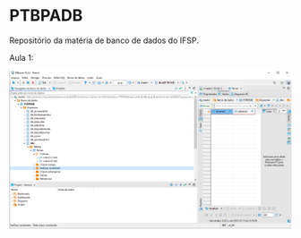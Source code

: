 # PTBPADB
Repositório da matéria de banco de dados do IFSP.

Aula 1: 

<img title="Print da Aula" alt="Alt text" src="Print da Aula.PNG">

